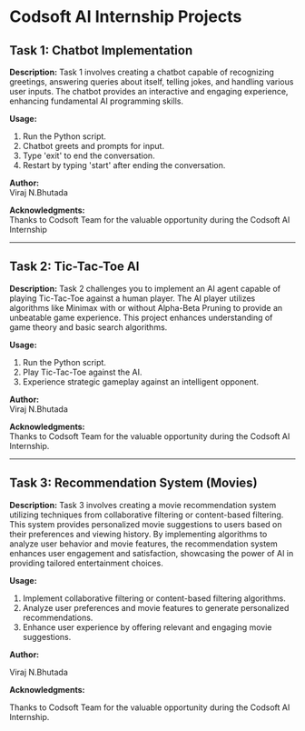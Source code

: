 # Codsoft AI Internship Projects

## Task 1: Chatbot Implementation

**Description:**
Task 1 involves creating a chatbot capable of recognizing greetings, answering queries about itself, telling jokes, and handling various user inputs. The chatbot provides an interactive and engaging experience, enhancing fundamental AI programming skills.

**Usage:**
1. Run the Python script.
2. Chatbot greets and prompts for input.
3. Type 'exit' to end the conversation.
4. Restart by typing 'start' after ending the conversation.

**Author:**  
Viraj N.Bhutada

**Acknowledgments:**  
Thanks to Codsoft Team for the valuable opportunity during the Codsoft AI Internship


---

## Task 2: Tic-Tac-Toe AI

**Description:**
Task 2 challenges you to implement an AI agent capable of playing Tic-Tac-Toe against a human player. The AI player utilizes algorithms like Minimax with or without Alpha-Beta Pruning to provide an unbeatable game experience. This project enhances understanding of game theory and basic search algorithms.

**Usage:**
1. Run the Python script.
2. Play Tic-Tac-Toe against the AI.
3. Experience strategic gameplay against an intelligent opponent.

**Author:**  
Viraj N.Bhutada

**Acknowledgments:**  
Thanks to Codsoft Team for the valuable opportunity during the Codsoft AI Internship.


---

## Task 3: Recommendation System (Movies)
**Description:**
Task 3 involves creating a movie recommendation system utilizing techniques from collaborative filtering or content-based filtering. This system provides personalized movie suggestions to users based on their preferences and viewing history. By implementing algorithms to analyze user behavior and movie features, the recommendation system enhances user engagement and satisfaction, showcasing the power of AI in providing tailored entertainment choices.

**Usage:**

1. Implement collaborative filtering or content-based filtering algorithms.
2. Analyze user preferences and movie features to generate personalized recommendations.
3. Enhance user experience by offering relevant and engaging movie suggestions.
   
**Author:**

Viraj N.Bhutada

**Acknowledgments:**

Thanks to Codsoft Team for the valuable opportunity during the Codsoft AI Internship.
